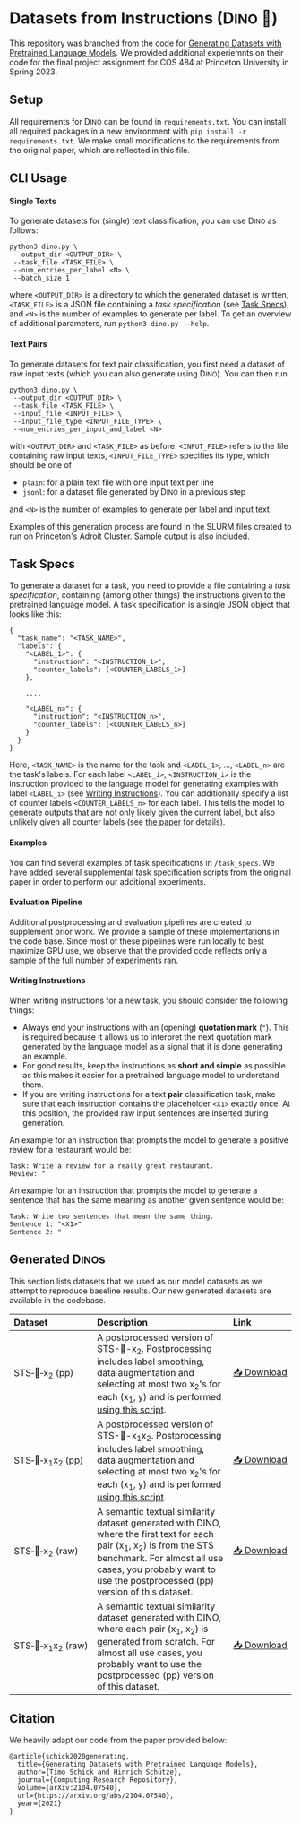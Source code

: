 # Datasets from Instructions (D<small>INO</small> 🦕)

This repository was branched from the code for [Generating Datasets with Pretrained Language Models](https://arxiv.org/abs/2104.07540). We provided additional experiemnts on their code for the final project assignment for COS 484 at Princeton University in Spring 2023.

## Setup

All requirements for D<small>INO</small> can be found in ``requirements.txt``. You can install all required packages in a new environment with ``pip install -r requirements.txt``. We make small modifications to the requirements from the original paper, which are reflected in this file.

## CLI Usage

#### Single Texts
To generate datasets for (single) text classification, you can use D<small>INO</small> as follows:
````
python3 dino.py \
 --output_dir <OUTPUT_DIR> \
 --task_file <TASK_FILE> \
 --num_entries_per_label <N> \
 --batch_size 1
````
where ``<OUTPUT_DIR>`` is a directory to which the generated dataset is written, ``<TASK_FILE>`` is a JSON file containing a *task specification* (see [Task Specs](#-task-specs)), and ``<N>`` is the number of examples to generate per label. To get an overview of additional parameters, run ``python3 dino.py --help``.

#### Text Pairs
To generate datasets for text pair classification, you first need a dataset of raw input texts (which you can also generate using D<small>INO</small>). You can then run
````
python3 dino.py \
 --output_dir <OUTPUT_DIR> \
 --task_file <TASK_FILE> \
 --input_file <INPUT_FILE> \
 --input_file_type <INPUT_FILE_TYPE> \
 --num_entries_per_input_and_label <N>
````
with ``<OUTPUT_DIR>`` and ``<TASK_FILE>`` as before. ``<INPUT_FILE>`` refers to the file containing raw input texts, ``<INPUT_FILE_TYPE>`` specifies its type, which should be one of

   - ``plain``: for a plain text file with one input text per line
   - ``jsonl``: for a dataset file generated by D<small>INO</small> in a previous step

and ``<N>`` is the number of examples to generate per label and input text.

Examples of this generation process are found in the SLURM files created to run on Princeton's Adroit Cluster. Sample output is also included.

## Task Specs

To generate a dataset for a task, you need to provide a file containing a *task specification*, containing (among other things) the instructions given to the pretrained language model. A task specification is a single JSON object that looks like this:

```
{
  "task_name": "<TASK_NAME>",
  "labels": {
    "<LABEL_1>": {
      "instruction": "<INSTRUCTION_1>",
      "counter_labels": [<COUNTER_LABELS_1>]
    },

    ...,

    "<LABEL_n>": {
      "instruction": "<INSTRUCTION_n>",
      "counter_labels": [<COUNTER_LABELS_n>]
    }
  }
}
```
Here, ``<TASK_NAME>`` is the name for the task and ``<LABEL_1>``, ..., ``<LABEL_n>`` are the task's labels. For each label ``<LABEL_i>``, ``<INSTRUCTION_i>`` is the instruction provided to the language model for generating examples with label `<LABEL_i>` (see [Writing Instructions](#writing-instructions)). You can additionally specify a list of counter labels ``<COUNTER_LABELS_n>`` for each label. This tells the model to generate outputs that are not only likely given the current label, but also unlikely given all counter labels (see [the paper](https://arxiv.org/abs/2104.07540) for details).

#### Examples

You can find several examples of task specifications in ``/task_specs``. We have added several supplemental task specification scripts from the original paper in order to perform our additional experiments.

#### Evaluation Pipeline

Additional postprocessing and evaluation pipelines are created to supplement prior work. We provide a sample of these implementations in the code base. Since most of these pipelines were run locally to best maximize GPU use, we observe that the provided code reflects only a sample of the full number of experiments ran.

#### Writing Instructions

When writing instructions for a new task, you should consider the following things:

- Always end your instructions with an (opening) **quotation mark** (`"`). This is required because it allows us to interpret the next quotation mark generated by the language model as a signal that it is done generating an example.
- For good results, keep the instructions as **short and simple** as possible as this makes it easier for a pretrained language model to understand them.
- If you are writing instructions for a text **pair** classification task, make sure that each instruction contains the placeholder ``<X1>`` exactly once. At this position, the provided raw input sentences are inserted during generation.

An example for an instruction that prompts the model to generate a positive review for a restaurant would be:
````
Task: Write a review for a really great restaurant.
Review: "
````

An example for an instruction that prompts the model to generate a sentence that has the same meaning as another given sentence would be:
````
Task: Write two sentences that mean the same thing.
Sentence 1: "<X1>"
Sentence 2: "
````

## Generated D<small>INO</small>s

This section lists datasets that we used as our model datasets as we attempt to reproduce baseline results. Our new generated datasets are available in the codebase.

| Dataset | Description | Link |
| :------ | :---------- | :--- |
| STS&#8209;🦕&#8209;x<sub>2</sub>&nbsp;(pp) | A postprocessed version of STS-🦕-x<sub>2</sub>. Postprocessing includes label smoothing, data augmentation and selecting at most two x<sub>2</sub>'s for each (x<sub>1</sub>, y) and is performed <a href="https://github.com/timoschick/dino/blob/fce28bc331fd07887c5e1a41d9ad781c4a9e207b/scripts/sts/postprocess_dataset.py">using this script</a>. | [📥&nbsp;Download](https://www.cis.uni-muenchen.de/~schickt/dino/sts-dino-x2-postprocessed.jsonl) |
| STS&#8209;🦕&#8209;x<sub>1</sub>x<sub>2</sub>&nbsp;(pp)   | A postprocessed version of STS-🦕-x<sub>1</sub>x<sub>2</sub>. Postprocessing includes label smoothing, data augmentation and selecting at most two x<sub>2</sub>'s for each (x<sub>1</sub>, y) and is performed <a href="https://github.com/timoschick/dino/blob/fce28bc331fd07887c5e1a41d9ad781c4a9e207b/scripts/sts/postprocess_dataset.py">using this script</a>. | [📥&nbsp;Download](https://www.cis.uni-muenchen.de/~schickt/dino/sts-dino-x1x2-postprocessed.jsonl) |
| STS&#8209;🦕&#8209;x<sub>2</sub>&nbsp;(raw) | A semantic textual similarity dataset generated with DINO, where the first text for each pair (x<sub>1</sub>, x<sub>2</sub>) is from the STS benchmark. For almost all use cases, you probably want to use the postprocessed (pp) version of this dataset. | [📥&nbsp;Download](https://www.cis.uni-muenchen.de/~schickt/dino/sts-dino-x2.jsonl) |
| STS&#8209;🦕&#8209;x<sub>1</sub>x<sub>2</sub>&nbsp;(raw) | A semantic textual similarity dataset generated with DINO, where each pair (x<sub>1</sub>, x<sub>2</sub>) is generated from scratch. For almost all use cases, you probably want to use the postprocessed (pp) version of this dataset. | [📥&nbsp;Download](https://www.cis.uni-muenchen.de/~schickt/dino/sts-dino-x1x2.jsonl) |

## Citation

We heavily adapt our code from the paper provided below:
````
@article{schick2020generating,
  title={Generating Datasets with Pretrained Language Models},
  author={Timo Schick and Hinrich Schütze},
  journal={Computing Research Repository},
  volume={arXiv:2104.07540},
  url={https://arxiv.org/abs/2104.07540},
  year={2021}
}
````
